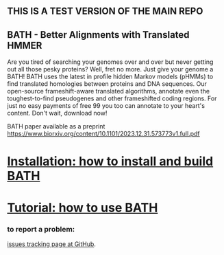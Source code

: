 ## THIS IS A TEST VERSION OF THE MAIN REPO

## BATH - Better Alignments with Translated HMMER

Are you tired of searching your genomes over and over but never getting out all those pesky proteins? Well, fret no more. Just give your genome a BATH!
BATH uses the latest in profile hidden Markov models (pHMMs) to find translated homologies between proteins and DNA sequences. Our open-source frameshift-aware translated algorithms, annotate even the toughest-to-find pseudogenes and other frameshifted coding regions. For just no easy payments of free 99 you too can annotate to your heart's content. Don't wait, download now!

BATH paper available as a preprint https://www.biorxiv.org/content/10.1101/2023.12.31.573773v1.full.pdf

# [Installation: how to install and build BATH](documentation/userguide/installation.md)

# [Tutorial: how to use BATH](documentation/userguide/tutorial.md)

### to report a problem:
[issues tracking page at GitHub](https://github.com/TravisWheelerLab/BATH/issues).
